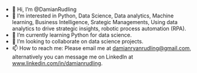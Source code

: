 - 👋 Hi, I’m @DamianRudling
- 👀 I’m interested in Python, Data Science, Data analytics, Machine learning, Business Intelligence, Srategic Managements, Using data analytics to drive strategic insights, robotic process automation (RPA).
- 🌱 I’m currently learning Python for data science.
- 💞️ I’m looking to collaborate on data science projects.
- 📫 How to reach me: Please email me at damianryanrudling@gmail.com, alternatively you can message me on LinkedIn at www.linkedin.com/in/damianrudling.

<!---
DamianRudling/DamianRudling is a ✨ special ✨ repository because its `README.md` (this file) appears on your GitHub profile.
You can click the Preview link to take a look at your changes.
--->
